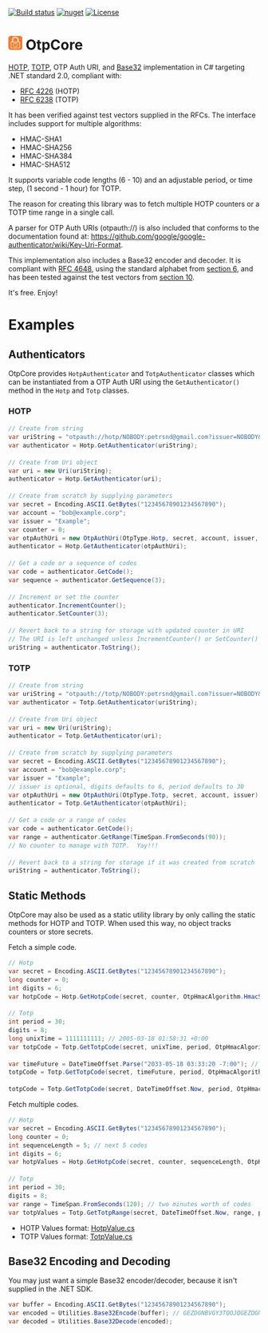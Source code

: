 [![Build status](https://img.shields.io/appveyor/build/petrsnd/OtpCore)](https://ci.appveyor.com/project/petrsnd/otpcore)
[![nuget](https://img.shields.io/nuget/v/OtpCore)](https://www.nuget.org/packages/OtpCore)
[![License](https://img.shields.io/github/license/petrsnd/OtpCore)](https://github.com/petrnsd/OtpCore/blob/master/LICENSE)


# <img src="OTP.png" width="28" height="28" />  OtpCore
[HOTP](https://github.com/petrsnd/OtpCore#hotp), [TOTP](https://github.com/petrsnd/OtpCore#totp), OTP Auth URI, and 
[Base32](https://github.com/petrsnd/OtpCore#base32-encoding-and-decoding) implementation in C# targeting .NET standard 2.0,
compliant with:
- [RFC 4226](https://datatracker.ietf.org/doc/html/rfc4226) (HOTP)
- [RFC 6238](https://datatracker.ietf.org/doc/html/rfc6238) (TOTP)

It has been verified against test vectors supplied in the RFCs. The interface includes support for
multiple algorithms:
- HMAC-SHA1
- HMAC-SHA256
- HMAC-SHA384
- HMAC-SHA512

It supports variable code lengths (6 - 10) and an adjustable period, or time step, (1 second - 1 hour) for TOTP.

The reason for creating this library was to fetch multiple HOTP counters or a TOTP time range in
a single call.

A parser for OTP Auth URIs (otpauth://) is also included that conforms to the documentation found at:
https://github.com/google/google-authenticator/wiki/Key-Uri-Format.

This implementation also includes a Base32 encoder and decoder. It is compliant with
[RFC 4648](https://datatracker.ietf.org/doc/html/rfc4648),
using the standard alphabet from [section 6](https://datatracker.ietf.org/doc/html/rfc4648#section-6),
and has been tested against the test vectors from
[section 10](https://datatracker.ietf.org/doc/html/rfc4648#section-10).

It's free. Enjoy!

# Examples

## Authenticators
OtpCore provides `HotpAuthenticator` and `TotpAuthenticator` classes which can be instantiated from a
OTP Auth URI using the `GetAuthenticator()` method in the `Hotp` and `Totp` classes.

### HOTP
```C#
// Create from string
var uriString = "otpauth://hotp/NOBODY:petrsnd@gmail.com?issuer=NOBODY&secret=GEZDGNBVGY3TQOJQGEZDGNBVGY3TQOJQ&algorithm=SHA1&digits=6&counter=0";
var authenticator = Hotp.GetAuthenticator(uriString);

// Create from Uri object
var uri = new Uri(uriString);
authenticator = Hotp.GetAuthenticator(uri);

// Create from scratch by supplying parameters
var secret = Encoding.ASCII.GetBytes("12345678901234567890");
var account = "bob@example.corp";
var issuer = "Example";
var counter = 0;
var otpAuthUri = new OtpAuthUri(OtpType.Hotp, secret, account, issuer, counter); // issuer is optional, digits defaults to 6
authenticator = Hotp.GetAuthenticator(otpAuthUri);

// Get a code or a sequence of codes
var code = authenticator.GetCode();
var sequence = authenticator.GetSequence(3);

// Increment or set the counter
authenticator.IncrementCounter();
authenticator.SetCounter(3);

// Revert back to a string for storage with updated counter in URI
// The URI is left unchanged unless IncrementCounter() or SetCounter() are called
uriString = authenticator.ToString();
```

### TOTP
```C#
// Create from string
var uriString = "otpauth://totp/NOBODY:petrsnd@gmail.com?issuer=NOBODY&secret=GEZDGNBVGY3TQOJQGEZDGNBVGY3TQOJQGEZDGNBVGY3TQOJQGEZA&algorithm=SHA256&digits=8";
var authenticator = Totp.GetAuthenticator(uriString);

// Create from Uri object
var uri = new Uri(uriString);
authenticator = Totp.GetAuthenticator(uri);

// Create from scratch by supplying parameters
var secret = Encoding.ASCII.GetBytes("12345678901234567890");
var account = "bob@example.corp";
var issuer = "Example";
// issuer is optional, digits defaults to 6, period defaults to 30
var otpAuthUri = new OtpAuthUri(OtpType.Totp, secret, account, issuer);
authenticator = Totp.GetAuthenticator(otpAuthUri);

// Get a code or a range of codes
var code = authenticator.GetCode();
var range = authenticator.GetRange(TimeSpan.FromSeconds(90));
// No counter to manage with TOTP.  Yay!!!

// Revert back to a string for storage if it was created from scratch
uriString = authenticator.ToString();
```

## Static Methods
OtpCore may also be used as a static utility library by only calling the static methods for HOTP and TOTP.
When used this way, no object tracks counters or store secrets.

Fetch a simple code.

```C#
// Hotp
var secret = Encoding.ASCII.GetBytes("12345678901234567890");
long counter = 0;
int digits = 6;
var hotpCode = Hotp.GetHotpCode(secret, counter, OtpHmacAlgorithm.HmacSha1, digits));

// Totp
int period = 30;
digits = 8;
long unixTime = 1111111111; // 2005-03-18 01:58:31 +0:00
var totpCode = Totp.GetTotpCode(secret, unixTime, period, OtpHmacAlgorithm.HmacSha1, digits);

var timeFuture = DateTimeOffset.Parse("2033-05-18 03:33:20 -7:00"); // future DateTimeOffset
totpCode = Totp.GetTotpCode(secret, timeFuture, period, OtpHmacAlgorithm.HmacSha1, digits);

totpCode = Totp.GetTotpCode(secret, DateTimeOffset.Now, period, OtpHmacAlgorithm.HmacSha1, digits); // Now
```

Fetch multiple codes.

```C#
// Hotp
var secret = Encoding.ASCII.GetBytes("12345678901234567890");
long counter = 0;
int sequenceLength = 5; // next 5 codes
int digits = 6;
var hotpValues = Hotp.GetHotpCode(secret, counter, sequenceLength, OtpHmacAlgorithm.HmacSha1, digits));

// Totp
int period = 30;
digits = 8;
var range = TimeSpan.FromSeconds(120); // two minutes worth of codes
var totpValues = Totp.GetTotpRange(secret, DateTimeOffset.Now, range, period, OtpHmacAlgorithm.HmacSha1, digits);
```

- HOTP Values format: [HotpValue.cs](OtpCore/HotpValue.cs)
- TOTP Values format: [TotpValue.cs](OtpCore/TotpValue.cs)

## Base32 Encoding and Decoding
You may just want a simple Base32 encoder/decoder, because it isn't supplied in the .NET SDK.

```C#
var buffer = Encoding.ASCII.GetBytes("12345678901234567890");
var encoded = Utilities.Base32Encode(buffer); // GEZDGNBVGY3TQOJQGEZDGNBVGY3TQOJQ
var decoded = Utilities.Base32Decode(encoded);
```
